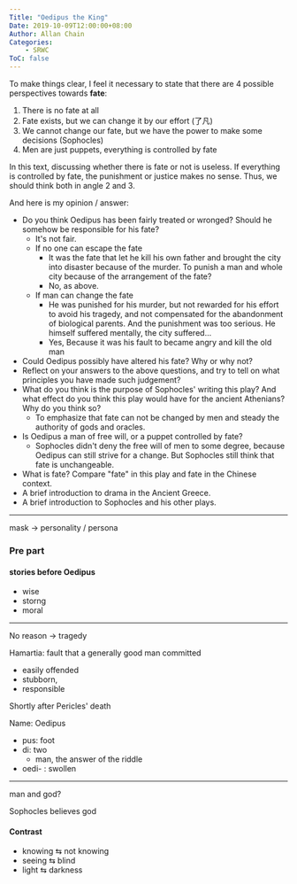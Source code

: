```yaml
---
Title: "Oedipus the King"
Date: 2019-10-09T12:00:00+08:00
Author: Allan Chain
Categories:
    - SRWC
ToC: false
---
```


To make things clear, I feel it necessary to state that there are 4 possible perspectives towards **fate**:

1. There is no fate at all
1. Fate exists, but we can change it by our effort (了凡)
1. We cannot change our fate, but we have the power to make some decisions (Sophocles)
1. Men are just puppets, everything is controlled by fate

In this text, discussing whether there is fate or not is useless. If everything is controlled by fate, the punishment or justice makes no sense. Thus, we should think both in angle 2 and 3.



And here is my opinion / answer:

- Do you think Oedipus has been fairly treated or wronged? Should he somehow be responsible for his fate? 
    - It's not fair.
    - If no one can escape the fate
        - It was the fate that let he kill his own father and brought the city into disaster because of the murder. To punish a man and whole city because of the arrangement of the fate?
        - No, as above.
    - If man can change the fate
        - He was punished for his murder, but not rewarded for his effort to avoid his tragedy, and not compensated for the abandonment of biological parents. And the punishment was too serious. He himself suffered mentally, the city suffered...
        - Yes, Because it was his fault to became angry and kill the old man
- Could Oedipus possibly have altered his fate? Why or why not?  
- Reflect on your answers to the above questions, and try to tell on what principles you have made such judgement? 
- What do you think is the purpose of Sophocles' writing this play? And what effect do you think this play would have for the ancient Athenians? Why do you think so?
    - To emphasize that fate can not be changed by men and steady the authority of gods and oracles.
- Is Oedipus a man of free will, or a puppet controlled by fate?  
    - Sophocles didn't deny the free will of men to some degree, because Oedipus can still strive for a change. But Sophocles still think that fate is unchangeable.
- What is fate?  Compare "fate" in this play and fate in the Chinese context. 
- A brief introduction to drama in the Ancient Greece.  
- A brief introduction to Sophocles and his other plays. 

---

mask -> personality / persona

### Pre part

#### stories before Oedipus

- wise
- storng
- moral

---

No reason -> tragedy

Hamartia: fault that a generally good man committed

- easily offended
- stubborn, 
- responsible



Shortly after Pericles' death

Name: Oedipus

- pus: foot
- di: two
    - man, the answer of the riddle
- oedi- : swollen

---

man and god?

Sophocles believes god

#### Contrast

- knowing &lrarr; not knowing
- seeing &lrarr; blind
- light &lrarr; darkness